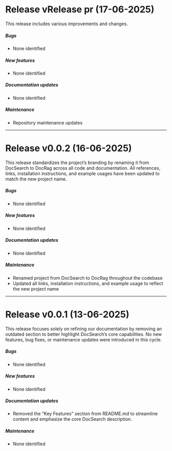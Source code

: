 # Release vRelease pr (17-06-2025)

This release includes various improvements and changes.

##### Bugs
- None identified

##### New features
- None identified

##### Documentation updates
- None identified

##### Maintenance
- Repository maintenance updates


---

# Release v0.0.2 (16-06-2025)

This release standardizes the project’s branding by renaming it from DocSearch to DocRag across all code and documentation. All references, links, installation instructions, and example usages have been updated to match the new project name.

##### Bugs
- None identified

##### New features
- None identified

##### Documentation updates
- None identified

##### Maintenance
- Renamed project from DocSearch to DocRag throughout the codebase  
- Updated all links, installation instructions, and example usage to reflect the new project name

---

# Release v0.0.1 (13-06-2025)

This release focuses solely on refining our documentation by removing an outdated section to better highlight DocSearch’s core capabilities. No new features, bug fixes, or maintenance updates were introduced in this cycle.

##### Bugs
- None identified

##### New features
- None identified

##### Documentation updates
- Removed the “Key Features” section from README.md to streamline content and emphasize the core DocSearch description.

##### Maintenance
- None identified